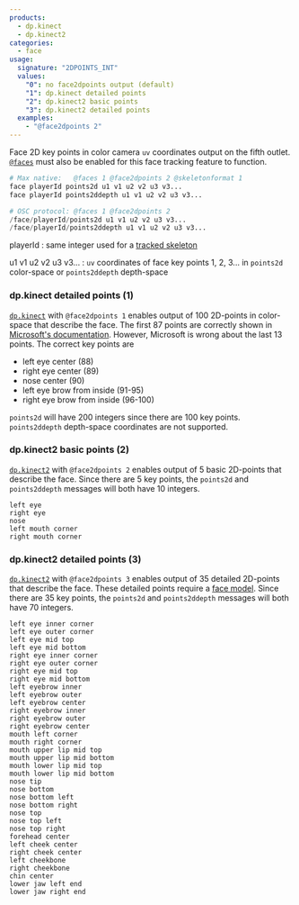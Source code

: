 ```yaml
---
products:
  - dp.kinect
  - dp.kinect2
categories:
  - face
usage:
  signature: "2DPOINTS_INT"
  values:
    "0": no face2dpoints output (default)
    "1": dp.kinect detailed points
    "2": dp.kinect2 basic points
    "3": dp.kinect2 detailed points
  examples:
    - "@face2dpoints 2"
---
```


Face 2D key points in color camera `uv` coordinates output on the fifth outlet.
[`@faces`](faces.md) must also be enabled for this face tracking feature to function.

```python
# Max native:   @faces 1 @face2dpoints 2 @skeletonformat 1
face playerId points2d u1 v1 u2 v2 u3 v3...
face playerId points2ddepth u1 v1 u2 v2 u3 v3...

# OSC protocol: @faces 1 @face2dpoints 2
/face/playerId/points2d u1 v1 u2 v2 u3 v3...
/face/playerId/points2ddepth u1 v1 u2 v2 u3 v3...
```

playerId
: same integer used for a [tracked skeleton](skeleton.md#user-identification)

u1 v1 u2 v2 u3 v3...
: `uv` coordinates of face key points 1, 2, 3...
  in `points2d` color-space or `points2ddepth` depth-space

### dp.kinect detailed points (1)

[`dp.kinect`](../../dp.kinect/) with `@face2dpoints 1` enables output of 100 2D-points in color-space
that describe the face. The first 87 points are correctly shown in
[Microsoft's documentation](https://learn.microsoft.com/en-us/previous-versions/windows/kinect-1.8/jj130970(v=ieb.10)#face-tracking-outputs).
However, Microsoft is wrong about the last 13 points. The correct key points are

* left eye center (88)
* right eye center (89)
* nose center (90)
* left eye brow from inside (91-95)
* right eye brow from inside (96-100)

`points2d` will have 200 integers since there are 100 key points.  
`points2ddepth` depth-space coordinates are not supported.

### dp.kinect2 basic points (2)

[`dp.kinect2`](../../dp.kinect2/) with `@face2dpoints 2` enables output of 5 basic 2D-points that describe the face.
Since there are 5 key points, the `points2d` and `points2ddepth` messages will both have 10 integers.

```
left eye
right eye
nose
left mouth corner
right mouth corner
```

### dp.kinect2 detailed points (3)

[`dp.kinect2`](../../dp.kinect2/) with `@face2dpoints 3` enables output of 35 detailed 2D-points that describe the face.
These detailed points require a [face model](faces.md#face-model).
Since there are 35 key points, the `points2d` and `points2ddepth` messages will both have 70 integers.

```
left eye inner corner
left eye outer corner
left eye mid top
left eye mid bottom
right eye inner corner
right eye outer corner
right eye mid top
right eye mid bottom
left eyebrow inner
left eyebrow outer
left eyebrow center
right eyebrow inner
right eyebrow outer
right eyebrow center
mouth left corner
mouth right corner
mouth upper lip mid top
mouth upper lip mid bottom
mouth lower lip mid top
mouth lower lip mid bottom
nose tip
nose bottom
nose bottom left
nose bottom right
nose top
nose top left
nose top right
forehead center
left cheek center
right cheek center
left cheekbone
right cheekbone
chin center
lower jaw left end
lower jaw right end
```
